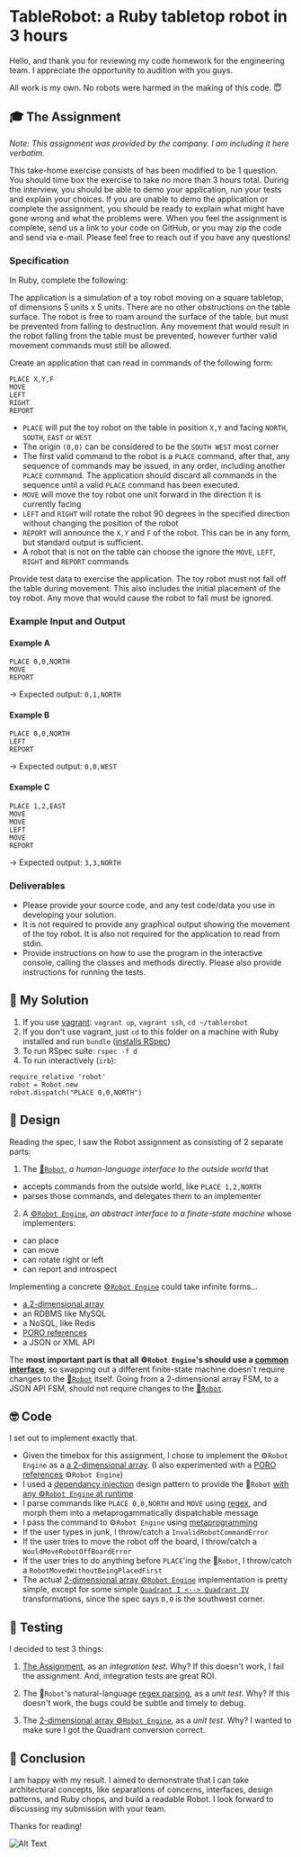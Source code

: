 # TableRobot: a Ruby tabletop robot in 3 hours
Hello, and thank you for reviewing my code homework for the engineering team. I appreciate the opportunity to audition with you guys.

All work is my own. No robots were harmed in the making of this code. 😇

## 🎓 The Assignment
*Note: This assignment was provided by the company. I am including it here verbatim.*

This take-home exercise consists of has been modified to be 1 question. You should time box the exercise to take no more than 3 hours total. During the interview, you should be able to demo your application, run your tests and explain your choices. If you are unable to demo the application or complete the assignment, you should be ready to explain what might have gone wrong and what the problems were. When you feel the assignment is complete, send us a link to your code on GitHub, or you may zip the code and send via e-mail. Please feel free to reach out if you have any questions!

### Specification
In Ruby, complete the following:

The application is a simulation of a toy robot moving on a square tabletop, of dimensions 5 units x 5 units. There are no other obstructions on the table surface. The robot is free to roam around the surface of the table, but must be prevented from falling to destruction. Any movement that would result in the robot falling from the table must be prevented, however further valid movement commands must still be allowed.

Create an application that can read in commands of the following form:

```
PLACE X,Y,F
MOVE
LEFT
RIGHT
REPORT
```

- `PLACE` will put the toy robot on the table in position `X,Y` and facing `NORTH`, `SOUTH`, `EAST` or `WEST`
- The origin `(0,0)` can be considered to be the `SOUTH WEST` most corner
- The first valid command to the robot is a `PLACE` command, after that, any sequence of commands may be issued, in any order, including another `PLACE` command. The application should discard all commands in the sequence until a valid `PLACE` command has been executed.
- `MOVE` will move the toy robot one unit forward in the direction it is currently facing
- `LEFT` and `RIGHT` will rotate the robot 90 degrees in the specified direction without changing the position of the robot
- `REPORT` will announce the `X,Y` and `F` of the robot. This can be in any form, but standard output is sufficient.
- A robot that is not on the table can choose the ignore the `MOVE`, `LEFT`, `RIGHT` and `REPORT` commands

Provide test data to exercise the application. The toy robot must not fall off the table during movement. This also includes the initial placement of the toy robot. Any move that would cause the robot to fall must be ignored.

### Example Input and Output
#### Example A
```
PLACE 0,0,NORTH
MOVE
REPORT
```
-> Expected output: `0,1,NORTH`

#### Example B
```
PLACE 0,0,NORTH
LEFT
REPORT
```
-> Expected output: `0,0,WEST`

#### Example C
```
PLACE 1,2,EAST
MOVE
MOVE
LEFT
MOVE
REPORT
```
-> Expected output: `3,3,NORTH`

### Deliverables
- Please provide your source code, and any test code/data you use in developing your solution.
- It is not required to provide any graphical output showing the movement of the toy robot. It is also not required for the application to read from stdin.
- Provide instructions on how to use the program in the interactive console, calling the classes and methods directly. Please also provide instructions for running the tests.

## 🏃 My Solution
1. If you use [vagrant](./Vagrantfile): `vagrant up`, `vagrant ssh`, `cd ~/tablerobot`
2. If you don't use vagrant, just `cd` to this folder on a machine with Ruby installed and run `bundle` ([installs RSpec](./Gemfile))
3. To run RSpec suite: `rspec -f d`
4. To run interactively (`irb`):
```
require_relative 'robot'
robot = Robot.new
robot.dispatch("PLACE 0,0,NORTH")
```

## 🤔 Design
Reading the spec, I saw the Robot assignment as consisting of 2 separate parts:
1. The [🤖`Robot`](./robot.rb), <i>a human-language interface to the outside world</i> that
- accepts commands from the outside world, like `PLACE 1,2,NORTH`
- parses those commands, and delegates them to an implementer

2. A [⚙`Robot Engine`](./robot_engines/robot_engine.rb), <i>an abstract interface to a finate-state machine</i> whose implementers:
- can place
- can move
- can rotate right or left
- can report and introspect

Implementing a concrete [⚙`Robot Engine`](./robot_engines/robot_engine.rb) could take infinite forms...
- [a 2-dimensional array](./robot_engines/two_dimensional_array_robot_engine.rb)
- an RDBMS like MySQL
- a NoSQL, like Redis
- [PORO references](./robot_engines/object_reference_robot_engine.rb)
- a JSON or XML API

The <b>most important part is that all ⚙`Robot Engine`'s should use a [common interface](./robot_engines/robot_engine.rb)</b>, so swapping out a different finite-state machine doesn't require changes to the [🤖`Robot`](./robot.rb) itself. Going from a 2-dimensional array FSM, to a JSON API FSM, should not require changes to the [🤖`Robot`](./robot.rb).

## 🤓 Code
I set out to implement exactly that.

- Given the timebox for this assignment, I chose to implement the ⚙`Robot Engine` as a [a 2-dimensional array](./robot_engines/two_dimensional_array_robot_engine.rb). (I also experimented with a [PORO references](./robot_engines/object_reference_robot_engine.rb) ⚙`Robot Engine`)
- I used a [dependancy injection](https://en.wikipedia.org/wiki/Dependency_injection) design pattern to provide the 🤖`Robot` [with any ⚙`Robot Engine` at runtime](./robot.rb#L38)
- I parse commands like `PLACE 0,0,NORTH` and `MOVE` using [regex](./robot.rb#L61-L71), and morph them into a metaprogammatically dispatchable message
- I pass the command to ⚙`Robot Engine` using [metaprogramming](./robot.rb#L51)
- If the user types in junk, I throw/catch a `InvalidRobotCommandError`
- If the user tries to move the robot off the board, I throw/catch a `WouldMoveRobotOffBoardError`
- If the user tries to do anything before `PLACE`'ing the 🤖`Robot`, I throw/catch a `RobotMovedWithoutBeingPlacedFirst`
- The actual [2-dimensional array ⚙`Robot Engine`](./robot_engines/two_dimensional_array_robot_engine.rb) implementation is pretty simple, except for some simple [`Quadrant I <--> Quadrant IV`](./robot_engines/two_dimensional_array_robot_engine.rb#L57-L100) transformations, since the spec says `0,0` is the southwest corner.

## 🎯 Testing
I decided to test 3 things:

1. [The Assignment](./spec/the_assignment_integration_spec.rb), as an <i>integration test</i>.
Why? If this doesn't work, I fail the assignment. And, integration tests are great ROI.

2. The 🤖`Robot`'s natural-language [regex parsing](./spec/robot_spec.rb), as a <i>unit test</i>.
Why? If this doesn't work, the bugs could be subtle and timely to debug.

3. The [2-dimensional array ⚙`Robot Engine`](./spec/two_dimensional_array_robot_engine_spec.rb), as a <i>unit test</i>.
Why? I wanted to make sure I got the Quadrant conversion correct.

## 🥇 Conclusion
I am happy with my result. I aimed to demonstrate that I can take architectural concepts, like separations of concerns, interfaces, design patterns, and Ruby chops, and build a readable Robot. I look forward to discussing my submission with your team.

Thanks for reading!

![Alt Text](https://media.giphy.com/media/3ohs7M2llDej8uvp3W/giphy.gif)

